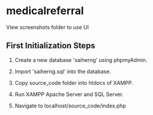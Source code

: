 # medicalreferral

View screenshots folder to use UI


First Initialization Steps
--------------------------------------
1) Create a new database 'saiherng' using phpmyAdmin. 

2) Import 'saiherng.sql' into the database.

3) Copy source_code folder into htdocs of XAMPP.

4) Run XAMPP Apache Server and SQL Server.

5) Navigate to localhost/source_code/index.php  
